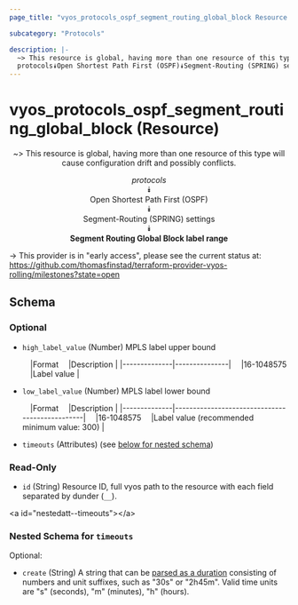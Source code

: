 ```yaml
---
page_title: "vyos_protocols_ospf_segment_routing_global_block Resource - vyos"

subcategory: "Protocols"

description: |- 
  ~> This resource is global, having more than one resource of this type will cause configuration drift and possibly conflicts.
  protocols⯯Open Shortest Path First (OSPF)⯯Segment-Routing (SPRING) settings⯯Segment Routing Global Block label range
---
```


# vyos_protocols_ospf_segment_routing_global_block (Resource)
<center>

~> This resource is global, having more than one resource of this type will cause configuration drift and possibly conflicts.

*protocols*  
⯯  
Open Shortest Path First (OSPF)  
⯯  
Segment-Routing (SPRING) settings  
⯯  
**Segment Routing Global Block label range**


</center>

-> This provider is in "early access", please see the current status at: https://github.com/thomasfinstad/terraform-provider-vyos-rolling/milestones?state=open

## Schema

### Optional

- `high_label_value` (Number) MPLS label upper bound

    &emsp;|Format      &emsp;|Description  |
    |--------------|---------------|
    &emsp;|16-1048575  &emsp;|Label value  |
- `low_label_value` (Number) MPLS label lower bound

    &emsp;|Format      &emsp;|Description                                   |
    |--------------|------------------------------------------------|
    &emsp;|16-1048575  &emsp;|Label value (recommended minimum value: 300)  |
- `timeouts` (Attributes) (see [below for nested schema](#nestedatt--timeouts))

### Read-Only

- `id` (String) Resource ID, full vyos path to the resource with each field separated by dunder (`__`).

&lt;a id=&#34;nestedatt--timeouts&#34;&gt;&lt;/a&gt;
### Nested Schema for `timeouts`

Optional:

- `create` (String) A string that can be [parsed as a duration](https://pkg.go.dev/time#ParseDuration) consisting of numbers and unit suffixes, such as &#34;30s&#34; or &#34;2h45m&#34;. Valid time units are &#34;s&#34; (seconds), &#34;m&#34; (minutes), &#34;h&#34; (hours).  
